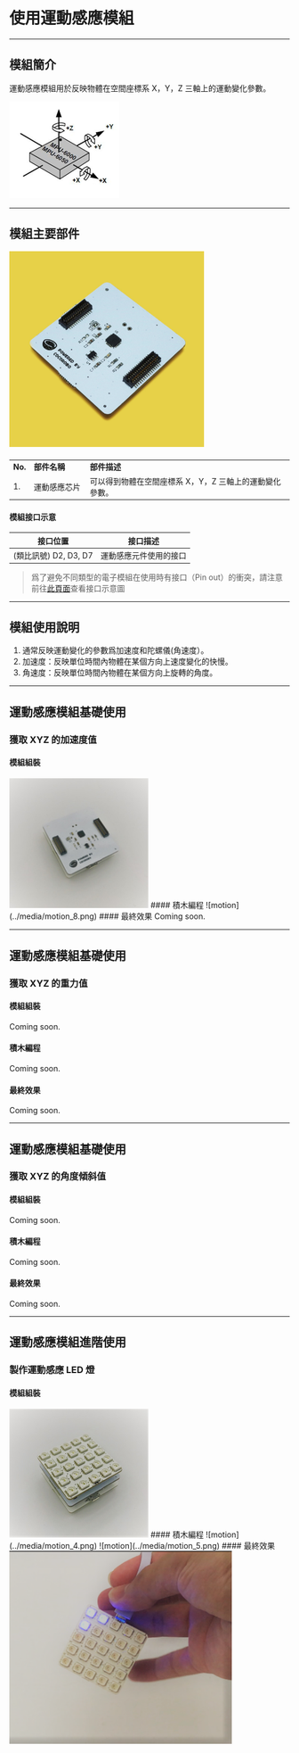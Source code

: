 # 使用運動感應模組

---

## 模組簡介

運動感應模組用於反映物體在空間座標系 X，Y，Z 三軸上的運動變化參數。

![motion](../media/motion_2.png)

---

## 模組主要部件

<img src="../media/motion_1.jpg" width="350"/>

<table style="margin-top:20px;">
	<tr>
		<td width="6%" style="font-weight: bold;">No.</td>
		<td width="20%" style="font-weight: bold;">部件名稱</td>
		<td style="font-weight: bold;">部件描述</td>
	</tr>
	<tr>
		<td>1.</td>
		<td>運動感應芯片</td>
		<td>可以得到物體在空間座標系 X，Y，Z 三軸上的運動變化參數。</td>
	</tr>
</table>

#### 模組接口示意

| 接口位置 | 接口描述           |
| -------- | ------------------ |
| (類比訊號) D2, D3, D7    | 運動感應元件使用的接口 |

> 爲了避免不同類型的電子模組在使用時有接口（Pin out）的衝突，請注意前往[此頁面](/cocomod/pinout-map)查看接口示意圖

---

## 模組使用說明
1. 通常反映運動變化的參數爲加速度和陀螺儀(角速度）。
2. 加速度：反映單位時間內物體在某個方向上速度變化的快慢。
3. 角速度：反映單位時間內物體在某個方向上旋轉的角度。

---

## 運動感應模組基礎使用
### 獲取 XYZ 的加速度值
#### 模組組裝
<img src="../media/motion_7.jpg" width="250"/>
#### 積木編程
![motion](../media/motion_8.png)
#### 最終效果
Coming soon.

---

## 運動感應模組基礎使用
### 獲取 XYZ 的重力值
#### 模組組裝
Coming soon.
#### 積木編程
Coming soon.
#### 最終效果
Coming soon.

---

## 運動感應模組基礎使用
### 獲取 XYZ 的角度傾斜值
#### 模組組裝
Coming soon.
#### 積木編程
Coming soon.
#### 最終效果
Coming soon.

---

## 運動感應模組進階使用
### 製作運動感應 LED 燈
#### 模組組裝
<img src="../media/motion_3.jpg" width="250"/>
#### 積木編程
![motion](../media/motion_4.png)
![motion](../media/motion_5.png)
#### 最終效果
<img src="../media/motion_6.png" width="400"/>
